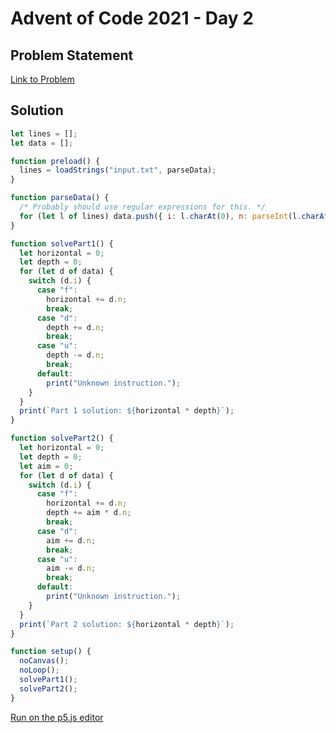 # Advent of Code 2021 - Day 2

## Problem Statement
[Link to Problem](https://adventofcode.com/2021/day/2)



## Solution

```js
let lines = [];
let data = [];

function preload() {
  lines = loadStrings("input.txt", parseData);
}

function parseData() {
  /* Probably should use regular expressions for this. */
  for (let l of lines) data.push({ i: l.charAt(0), n: parseInt(l.charAt(l.length - 1)) });
}

function solvePart1() {
  let horizontal = 0;
  let depth = 0;
  for (let d of data) {
    switch (d.i) {
      case "f":
        horizontal += d.n;
        break;
      case "d":
        depth += d.n;
        break;
      case "u":
        depth -= d.n;
        break;
      default:
        print("Unknown instruction.");
    }
  }
  print(`Part 1 solution: ${horizontal * depth}`);
}

function solvePart2() {
  let horizontal = 0;
  let depth = 0;
  let aim = 0;
  for (let d of data) {
    switch (d.i) {
      case "f":
        horizontal += d.n;
        depth += aim * d.n;
        break;
      case "d":
        aim += d.n;
        break;
      case "u":
        aim -= d.n;
        break;
      default:
        print("Unknown instruction.");
    }
  }
  print(`Part 2 solution: ${horizontal * depth}`);
}

function setup() {
  noCanvas();
  noLoop();
  solvePart1();
  solvePart2();
}
```

[Run on the p5.js editor](https://editor.p5js.org/Prof-Sears/sketches/asLDXu-Fz)
